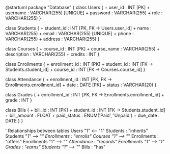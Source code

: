@startuml
package "Database" {
  class Users {
    + user_id : INT [PK]
    + username : VARCHAR(255) [UNIQUE]
    + password : VARCHAR(255)
    + role : VARCHAR(255)
  }

  class Students {
    + student_id : INT [PK, FK -> Users.user_id]
    + name : VARCHAR(255)
    + email : VARCHAR(255) [UNIQUE]
    + phone : VARCHAR(255)
    + address : VARCHAR(255)
  }

  class Courses {
    + course_id : INT [PK]
    + course_name : VARCHAR(255)
    + description : VARCHAR(255)
    + credits : INT
  }

  class Enrollments {
    + enrollment_id : INT [PK]
    + student_id : INT [FK -> Students.student_id]
    + course_id : INT [FK -> Courses.course_id]
  }

  class Attendance {
    + enrollment_id : INT [PK, FK -> Enrollments.enrollment_id]
    + date : DATE [PK]
    + status : VARCHAR(20)
  }

  class Grades {
    + enrollment_id : INT [PK, FK -> Enrollments.enrollment_id]
    + grade : INT
  }

  class Bills {
    + bill_id : INT [PK]
    + student_id : INT [FK -> Students.student_id]
    + bill_amount : FLOAT
    + paid_status : ENUM('Paid', 'Unpaid')
    + due_date : DATE
  }
}


' Relationships between tables
Users "1" <-- "1" Students : "inherits"
Students "1" --> "*" Enrollments : "enrolls"
Courses "1" --> "*" Enrollments : "offers"
Enrollments "1" --> "*" Attendance : "records"
Enrollments "1" --> "1" Grades : "earns"
Students "1" --> "*" Bills : "has"

